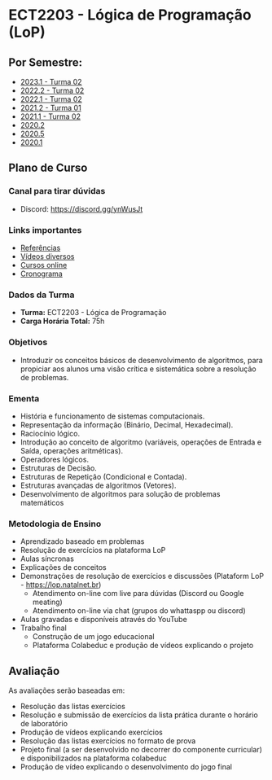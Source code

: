 # ECT2203 - Lógica de Programação (LoP)

## Por Semestre:
* [2023.1 - Turma 02](aulas/2023_1_t02.md) 
* [2022.2 - Turma 02](aulas/2022_2_t02.md) 
* [2022.1 - Turma 02](aulas/2022_1_t02.md) 
* [2021.2 - Turma 01](aulas/2021_2_t01.md)
* [2021.1 - Turma 02](aulas/2021_1_t02.md)
* [2020.2](plano_de_curso_2020_2.md) 
* [2020.5](2020_5.md)
* [2020.1](2020_1.md)

## Plano de Curso 

### Canal para tirar dúvidas
* Discord: https://discord.gg/ynWusJt

### Links importantes 
* [Referências](https://github.com/ect-info/lop/blob/master/referencias.md)
* [Vídeos diversos](videos_diversos.md)
* [Cursos online](cursos_online.md)
* [Cronograma](https://github.com/ect-info/lop/blob/master/cronograma_2020_2.md) 

### Dados da Turma  
* **Turma:** ECT2203 - Lógica de Programação
* **Carga Horária Total:**	75h 

### Objetivos
* Introduzir os conceitos básicos de desenvolvimento de algoritmos, para propiciar aos alunos uma visão crítica e sistemática sobre a resolução de problemas. 

### Ementa 
* História e funcionamento de sistemas computacionais. 
* Representação da informação (Binário, Decimal, Hexadecimal). 
* Raciocínio lógico. 
* Introdução ao conceito de algoritmo (variáveis, operações de Entrada e Saída, operações aritméticas). 
* Operadores lógicos. 
* Estruturas de Decisão. 
* Estruturas de Repetição (Condicional e Contada). 
* Estruturas avançadas de algoritmos (Vetores). 
* Desenvolvimento de algoritmos para solução de problemas matemáticos

### Metodologia de Ensino
* Aprendizado baseado em problemas 
* Resolução de exercícios na plataforma LoP 
* Aulas síncronas 
* Explicações de conceitos 
* Demonstrações de resolução de exercícios e discussões   (Plataform LoP - https://lop.natalnet.br)
  * Atendimento on-line com live para dúvidas (Discord ou Google meating) 
  * Atendimento on-line via chat (grupos do whattaspp ou discord) 
* Aulas gravadas e disponíveis através do YouTube 
* Trabalho final
  * Construção de um jogo educacional   
  * Plataforma Colabeduc e produção de vídeos explicando o projeto

## Avaliação 
As avaliações serão baseadas em:
* Resolução das listas exercícios 
* Resolução e submissão de exercícios da lista prática durante o horário de laboratório 
* Produção de vídeos explicando exercícios 
* Resolução das listas exercícios no formato de prova 
* Projeto final (a ser desenvolvido no decorrer do componente curricular) e disponibilizados na plataforma colabeduc
* Produção de vídeo explicando o desenvolvimento do jogo final
